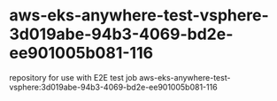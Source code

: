 # aws-eks-anywhere-test-vsphere-3d019abe-94b3-4069-bd2e-ee901005b081-116
repository for use with E2E test job aws-eks-anywhere-test-vsphere:3d019abe-94b3-4069-bd2e-ee901005b081-116
